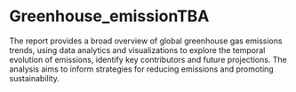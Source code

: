 # Greenhouse_emissionTBA
The report provides a broad overview of global greenhouse gas emissions trends, using data analytics and visualizations to explore the temporal evolution of emissions, identify key contributors and future projections. The analysis aims to inform strategies for reducing emissions and promoting sustainability.

